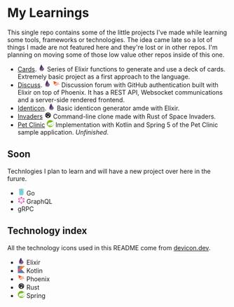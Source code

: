 # My Learnings

This single repo contains some of the little projects I've made while learning some tools, frameworks or technologies. The idea came late so a lot of things I made are not featured here and they're lost or in other repos. I'm planning on moving some of those low value other repos inside of this one.

* [Cards](./elixir_cards/). <img src="./icons/elixir.svg" height="16px"/> Series of Elixir functions to generate and use a deck of cards. Extremely basic project as a first approach to the language.
* [Discuss](./elixir_discuss/). <img src="./icons/elixir.svg" height="16px"/> <img src="./icons/phoenix.svg" height="16px"/> Discussion forum with GitHub authentication built with Elixir on top of Phoenix. It has a REST API, Websocket communications and a server-side rendered frontend.
* [Identicon](./elixir_identicon/). <img src="./icons/elixir.svg" height="16px"/> Basic identicon generator amde with Elixir.
* [Invaders](./rust_invaders/) <img src="./icons/rust.svg" height="16px"/> Command-line clone made with Rust of Space Invaders.
* [Pet Clinic](./spring_pet_clinic/) <img src="./icons/spring.svg" height="16px"/> Implementation with Kotlin and Spring 5 of the Pet Clinic sample application. _Unfinished_.

## Soon
Technlogies I plan to learn and will have a new project over here in the furure.
* <img src="./icons/go.svg" height="16px"/> Go
* <img src="./icons/graph-ql.svg" height="16px"/> GraphQL 
* gRPC

## Technology index
All the technology icons used in this README come from [devicon.dev](https://devicon.dev/).

* <img src="./icons/elixir.svg" height="16px"/> Elixir
* <img src="./icons/kotlin.svg" height="16px"/> Kotlin
* <img src="./icons/phoenix.svg" height="16px"/> Phoenix
* <img src="./icons/rust.svg" height="16px"/> Rust
* <img src="./icons/spring.svg" height="16px"/> Spring